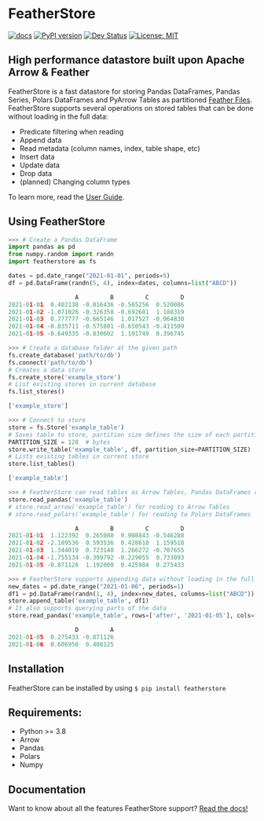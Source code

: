 
# FeatherStore
[![docs](https://img.shields.io/badge/docs-passing-brightgreen)](https://featherstore.readthedocs.io/en/latest/index.html)
[![PyPI version](https://img.shields.io/pypi/v/FeatherStore?color=blue)](https://pypi.org/project/FeatherStore/)
[![Dev Status](https://img.shields.io/pypi/status/featherstore?color=important)](https://pypi.org/project/FeatherStore/)
[![License: MIT](https://img.shields.io/badge/License-MIT-yellow.svg)](https://github.com/hakonmh/featherstore/blob/master/LICENSE)

## High performance datastore built upon Apache Arrow & Feather

FeatherStore is a fast datastore for storing Pandas DataFrames, Pandas Series, Polars
DataFrames and PyArrow Tables as partitioned [Feather Files](https://arrow.apache.org/docs/python/feather.html).
FeatherStore supports several operations on stored tables that can be done without loading
in the full data:
* Predicate filtering when reading
* Append data
* Read metadata (column names, index, table shape, etc)
* Insert data
* Update data
* Drop data
* (planned) Changing column types

To learn more, read the [User Guide](https://featherstore.readthedocs.io/en/latest/Quickstart.html).

## Using FeatherStore

```python
>>> # Create a Pandas DataFrame
import pandas as pd
from numpy.random import randn
import featherstore as fs

dates = pd.date_range("2021-01-01", periods=5)
df = pd.DataFrame(randn(5, 4), index=dates, columns=list("ABCD"))

                   A         B         C         D
2021-01-01  0.402138 -0.016436 -0.565256  0.520086
2021-01-02 -1.071026 -0.326358 -0.692681  1.188319
2021-01-03  0.777777 -0.665146  1.017527 -0.064830
2021-01-04 -0.835711 -0.575801 -0.650543 -0.411509
2021-01-05 -0.649335 -0.830602  1.191749  0.396745

>>> # Create a database folder at the given path
fs.create_database('path/to/db')
fs.connect('path/to/db')
# Creates a data store
fs.create_store('example_store')
# List existing stores in current database
fs.list_stores()

['example_store']

>>> # Connect to store
store = fs.Store('example_table')
# Saves table to store, partition size defines the size of each partition in bytes
PARTITION_SIZE = 128  # bytes
store.write_table('example_table', df, partition_size=PARTITION_SIZE)
# Lists existing tables in current store
store.list_tables()

['example_table']

>>> # FeatherStore can read tables as Arrow Tables, Pandas DataFrames or Polars DataFrames
store.read_pandas('example_table')
# store.read_arrow('example_table') for reading to Arrow Tables
# store.read_polars('example_table') for reading to Polars DataFrames

                   A         B         C         D
2021-01-01  1.122392  0.265080  0.908843 -0.546288
2021-01-02 -2.189536  0.593536  0.428618  1.159518
2021-01-03  1.344019  0.723140  1.266272 -0.707655
2021-01-04 -1.755134 -0.399792 -0.229055  0.733093
2021-01-05 -0.871126  1.192000  0.425984  0.275433

>>> # FeatherStore supports appending data without loading in the full table
new_dates = pd.date_range("2021-01-06", periods=1)
df1 = pd.DataFrame(randn(1, 4), index=new_dates, columns=list("ABCD"))
store.append_table('example_table', df1)
# It also supports querying parts of the data
store.read_pandas('example_table', rows=['after', '2021-01-05'], cols=['D', 'A'])

                   D         A
2021-01-05  0.275433 -0.871126
2021-01-06  0.606950  0.408125

```

## Installation
FeatherStore can be installed by using `$ pip install featherstore`

## Requirements:
* Python >= 3.8
* Arrow
* Pandas
* Polars
* Numpy

## Documentation
Want to know about all the features FeatherStore support? [Read the docs!](https://featherstore.readthedocs.io/en/latest/index.html)
